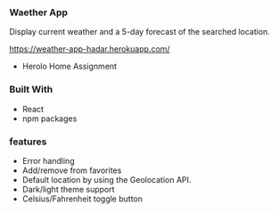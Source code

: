 ### Waether App

Display current weather and a 5-day forecast of the searched location.

https://weather-app-hadar.herokuapp.com/

 * Herolo Home Assignment 

 ### Built With

 - React
 - npm packages

 ### features

- Error handling
- Add/remove from favorites
- Default location by using the Geolocation API.
- Dark/light theme support
- Celsius/Fahrenheit toggle button
